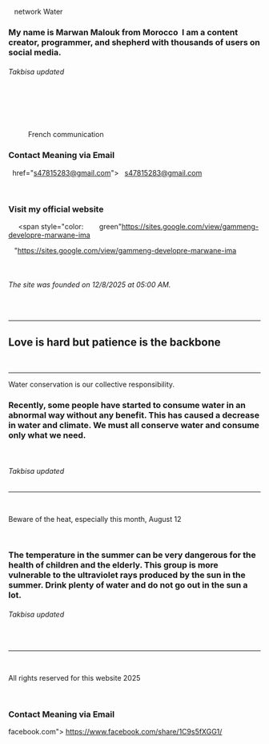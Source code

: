    <span style="color:
          red">network Water
<h3>My name is Marwan Malouk from Morocco  I am a content creator, programmer, and shepherd with thousands of users on social media. 
       <h6>Takbisa updated </h6>
  <h3>
          </h3>
          <span style="color:
            green">French communication
          </span>
          <h3>Contact Meaning via Email  </h3> 
<a

  href="s47815283@gmail.com">
  s47815283@gmail.com
  
    <h3>Visit my official website  </h3>
     <span style="color:
       green"https://sites.google.com/view/gammeng-developre-marwane-ima
   </p>   </botton>"https://sites.google.com/view/gammeng-developre-marwane-ima

  <h6>The site was founded on 12/8/2025 at 05:00 AM. </h6>
  <hr>
<h2>Love is hard but patience is the backbone </h2>
  <hr>

<p>Water conservation is our collective responsibility.
</p>
<h3>Recently, some people have started to consume water in an abnormal way without any benefit. This has caused a decrease in water and climate. We must all conserve water and consume only what we need. </h3>
  <h6>Takbisa updated </h6>
<hr>
  <p>Beware of the heat, especially this month, August 12
  </p>
  <h3>The temperature in the summer can be very dangerous for the health of children and the elderly. This group is more vulnerable to the ultraviolet rays produced by the sun in the summer. Drink plenty of water and do not go out in the sun a lot.</h3>
<h6>Takbisa updated  </h6>
  <hr>
  <p>All rights reserved for this website 2025 </p>
          </span>
          <h3>Contact Meaning via Email  </h3> 

 facebook.com">
https://www.facebook.com/share/1C9s5fXGG1/

